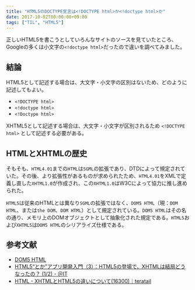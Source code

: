 ```yaml
---
title: "HTML5のDOCTYPE宣言は<!DOCTYPE html>か<!doctype html>か"
date: 2017-10-02T00:00:00+09:00
tags: ["TIL", "HTML5"]
---
```

正しいHTML5を書こうとしていろんなサイトのソースを見ていたところ、Googleの多くは小文字の`<!doctype html>`だったので違いを調べてみました。
<!--more-->

## 結論
HTML5として記述する場合は、大文字・小文字の区別はないため、どのように記述してもよい。

* `<!DOCTYPE html>`
* `<!doctype html>`
* `<!Doctype html>`

XHTML5として記述する場合は、大文字・小文字が区別されるため `<!DOCTYPE html>` として記述する必要がある。

## HTMLとXHTMLの歴史
そもそも、`HTML4.01`までの`HTML`は`SGML`の拡張であり、DTDによって規定されていた。その後、より拡張性があるものが求められたため、`HTML4.01`をXMLで定義し直した`XHTML1.0`が作成され、この`XHTML1.0`はW3Cによって協力に推し進められた。

`HTML5`は従来のHTMLとは異なり`SGML`の拡張ではなく、`DOM5 HTML`（現：`DOM HTML`、または`the DOM`、`DOM HTML`）として規定されている。`DOM5 HTML`はその名の通り、メモリ上のDOMオブジェクトとして抽象化された規定である。`HTML5`および`XHTML5`は`DOM5 HTML`のシリアライズ仕様である。

## 参考文献
* [DOM5 HTML](https://wiki.suikawiki.org/n/DOM5%20HTML)
* [HTML5“とか”アプリ開発入門（3）：HTML5の登場で、XHTMLは結局どうなったの？ (1/2) - ＠IT](http://www.atmarkit.co.jp/ait/articles/1011/12/news121.html)
* [HTML - XHTMLとHTML5の違いについて(16300)｜teratail](https://teratail.com/questions/16300)
